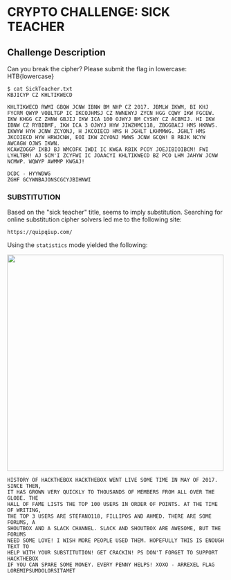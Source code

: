 # CRYPTO CHALLENGE: SICK TEACHER

## Challenge Description
Can you break the cipher? Please submit the flag in lowercase: HTB{lowercase}

```
$ cat SickTeacher.txt 
KBJICYP CZ KHLTIKWECD

KHLTIKWECD RWMI GBQW JCNW IBNW BM NHP CZ 2017. JBMLW IKWM, BI KHJ FYCRM QWYP VOBLTGP IC IKCOJHMSJ CZ NWNEWYJ ZYCN HGG CQWY IKW FGCEW.
IKW KHGG CZ ZHNW GBJIJ IKW ICA 100 OJWYJ BM CYSWY CZ ACBMIJ. HI IKW IBNW CZ RYBIBMF, IKW ICA 3 OJWYJ HYW JIWZHMC118, ZBGGBACJ HMS HKNWS.
IKWYW HYW JCNW ZCYONJ, H JKCOIECD HMS H JGHLT LKHMMWG. JGHLT HMS JKCOIECD HYW HRWJCNW, EOI IKW ZCYONJ MWWS JCNW GCQW! B RBJK NCYW AWCAGW OJWS IKWN.
KCAWZOGGP IKBJ BJ WMCOFK IWDI IC KWGA RBIK PCOY JOEJIBIOIBCM! FWI LYHLTBM! AJ SCM'I ZCYFWI IC JOAACYI KHLTIKWECD BZ PCO LHM JAHYW JCNW NCMWP. WQWYP AWMMP KWGAJ!

DCDC - HYYWDWG
ZGHF GCYWNBAJONSCGCYJBIHNWI
```

### SUBSTITUTION

Based on the "sick teacher" title, seems to imply substitution. Searching for
online substitution cipher solvers led me to the following site:

```
https://quipqiup.com/
```

Using the `statistics` mode yielded the following:

<img src="https://github.com/fortyfunbobby/security-projects/blob/master/hackthebox/crypto/sick-teacher/cipher-quipquip.com.jpg" width=500px/>

```
HISTORY OF HACKTHEBOX HACKTHEBOX WENT LIVE SOME TIME IN MAY OF 2017. SINCE THEN,
IT HAS GROWN VERY QUICKLY TO THOUSANDS OF MEMBERS FROM ALL OVER THE GLOBE. THE
HALL OF FAME LISTS THE TOP 100 USERS IN ORDER OF POINTS. AT THE TIME OF WRITING,
THE TOP 3 USERS ARE STEFANO118, FILLIPOS AND AHMED. THERE ARE SOME FORUMS, A
SHOUTBOX AND A SLACK CHANNEL. SLACK AND SHOUTBOX ARE AWESOME, BUT THE FORUMS
NEED SOME LOVE! I WISH MORE PEOPLE USED THEM. HOPEFULLY THIS IS ENOUGH TEXT TO
HELP WITH YOUR SUBSTITUTION! GET CRACKIN! PS DON'T FORGET TO SUPPORT HACKTHEBOX
IF YOU CAN SPARE SOME MONEY. EVERY PENNY HELPS! XOXO - ARREXEL FLAG
LOREMIPSUMDOLORSITAMET
```
